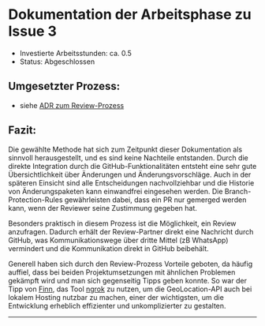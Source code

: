 # Dokumentation der Arbeitsphase zu Issue 3

* Investierte Arbeitsstunden: ca. 0.5
* Status: Abgeschlossen

## Umgesetzter Prozess:
- siehe [ADR zum Review-Prozess](https://github.com/mi-classroom/mi-web-technologien-beiboot-ss2023-sebastianbroc/blob/main/docs/decisions/0003-review_process.md)

## Fazit:
Die gewählte Methode hat sich zum Zeitpunkt dieser Dokumentation als sinnvoll herausgestellt, und es sind keine Nachteile entstanden. 
Durch die direkte Integration durch die GitHub-Funktionalitäten entsteht eine sehr gute Übersichtlichkeit über Änderungen und Änderungsvorschläge. 
Auch in der späteren Einsicht sind alle Entscheidungen nachvollziehbar und die Historie von Änderungspaketen kann einwandfrei eingesehen werden. 
Die Branch-Protection-Rules gewährleisten dabei, dass ein PR nur gemerged werden kann, wenn der Reviewer seine Zustimmung gegeben hat.  

Besonders praktisch in diesem Prozess ist die Möglichkeit, ein Review anzufragen. Dadurch erhält der Review-Partner direkt eine Nachricht durch GitHub, was Kommunikationswege über dritte Mittel (zB WhatsApp) vermindert und die Kommunikation direkt in GitHub beibehält.

Generell haben sich durch den Review-Prozess Vorteile geboten, da häufig auffiel, dass bei beiden Projektumsetzungen mit ähnlichen Problemen gekämpft wird und man sich gegenseitig Tipps geben konnte.
So war der Tipp von [Finn](https://github.com/finnge), das Tool [ngrok](https://ngrok.com/) zu nutzen, um die GeoLocation-API auch bei lokalem Hosting nutzbar zu machen, einer der wichtigsten, um die Entwicklung erheblich effizienter und unkomplizierter zu gestalten.

---
